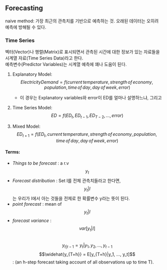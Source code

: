 ## Forecasting  
naive method: 가장 최근의 관측치를 기반으로 예측하는 것.
오래된 데이터는 오히려 예측에 방해될 수 있다.

### Time Series  
벡터(Vector)나 행렬(Matrix)로 표시되면서 관측된 시간에 대한 정보가 있는 자료들을 시계열 자료(Time Series Data)라고 한다.  
예측변수(Predictor Variables)는 시계열 예측에 꽤나 도움이 된다.  
1) Explanatory Model:  
$$Electricity Demand = f(current\,temperature, strength\,of\,economy, population, time\,of\,day, day\,of\,week, error)$$  
    -   이 경우는 Explanatory variables와 error이 ED를 얼마나 설명하느냐, 그리고  

2) Time Series Model:  
$$ED = f(ED_t, ED_{t-1}, ED_{T-2}, ... , error)$$  

3) Mixed Model:  
$$ED_{t+1} = f(ED_t, current\,temperature, strength\,of\,economy, population, time\,of\,day, day\,of\,week, error)$$ 

#### Terms:  
- _Things to be forecast_ : a r.v $$y_t$$  
- _Forecast distribution_ : Set I를 전체 관측치들라고 한다면, $$y_t|I$$는 우리가 I에서 아는 것들을 전제로 한 확률변수 y라는 뜻이 된다.  
- _point forecast_ : mean of $$y_t|I$$  
- _forecast variance_ : $$var[y_t|I]$$  
$$y_{t|t-1} = y_t|{y_1, y_2, ... , y_{t-1}}$$
$$\widehat{y_{T+h}} = E[y_{T+h}|y_1, ..., y_t]$$
: (an h-step forecast taking account of all observations up to time T).  

